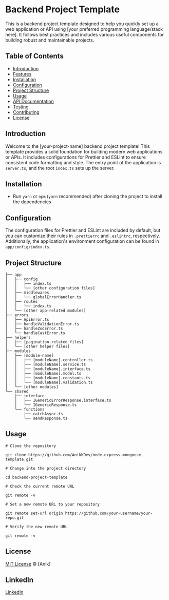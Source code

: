 # Backend Project Template

This is a backend project template designed to help you quickly set up a web application or API using [your preferred programming language/stack here]. It follows best practices and includes various useful components for building robust and maintainable projects.

## Table of Contents

- [Introduction](#introduction)
- [Features](#features)
- [Installation](#installation)
- [Configuration](#configuration)
- [Project Structure](#project-structure)
- [Usage](#usage)
- [API Documentation](#api-documentation)
- [Testing](#testing)
- [Contributing](#contributing)
- [License](#license)

## Introduction

Welcome to the [your-project-name] backend project template! This template provides a solid foundation for building modern web applications or APIs. It includes configurations for Prettier and ESLint to ensure consistent code formatting and style. The entry point of the application is `server.ts`, and the root `index.ts` sets up the server.

## Installation

- Run `yarn` or `npm` (`yarn` recommended) after cloning the project to install the dependencies

## Configuration

The configuration files for Prettier and ESLint are included by default, but you can customize their rules in `.prettierrc` and `.eslintrc`, respectively. Additionally, the application's environment configuration can be found in `app/config/index.ts`.

## Project Structure

```plaintext
├── app
│   ├── config
│   │   ├── index.ts
│   │   └── [other configuration files]
│   ├── middlewares
│   │   └── globalErrorHandler.ts
│   ├── routes
│   │   └── index.ts
│   └── [other app-related modules]
├── errors
│   ├── ApiError.ts
│   ├── handleValidationError.ts
│   ├── handleZodError.ts
│   └── handleCastError.ts
├── helpers
│   ├── [pagination-related files]
│   └── [other helper files]
├── modules
│   ├── [module-name]
│   │   ├── [moduleName].controller.ts
│   │   ├── [moduleName].service.ts
│   │   ├── [moduleName].interface.ts
│   │   ├── [moduleName].model.ts
│   │   ├── [moduleName].constants.ts
│   │   └── [moduleName].validation.ts
│   └── [other modules]
└── shared
    ├── interface
    │   ├── IGenericErrorResponse.interface.ts
    │   └── IGenericResponse.ts
    └── functions
        ├── catchAsync.ts
        └── sendResponse.ts
```

## Usage

```
# Clone the repository

git clone https://github.com/AnikKDev/node-express-mongoose-template.git

# Change into the project directory

cd backend-project-template

# Check the current remote URL

git remote -v

# Set a new remote URL to your repository

git remote set-url origin https://github.com/your-username/your-repo.git

# Verify the new remote URL

git remote -v
```

## License

[MIT License](LICENSE) © [Anik]

## LinkedIn

[LinkedIn](https://www.linkedin.com/in/anikkdev/)
